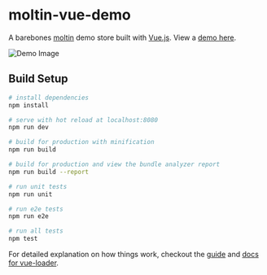 # moltin-vue-demo

A barebones [moltin](https://moltin.com/) demo store built with [Vue.js](https://vuejs.org/). View a [demo here](https://moltin-examples.github.io/vue-demo-store/#/).

![Demo Image](https://raw.githubusercontent.com/moltin/vue-demo-store/master/screenshot.png)

## Build Setup

``` bash
# install dependencies
npm install

# serve with hot reload at localhost:8080
npm run dev

# build for production with minification
npm run build

# build for production and view the bundle analyzer report
npm run build --report

# run unit tests
npm run unit

# run e2e tests
npm run e2e

# run all tests
npm test
```

For detailed explanation on how things work, checkout the [guide](http://vuejs-templates.github.io/webpack/) and [docs for vue-loader](http://vuejs.github.io/vue-loader).
